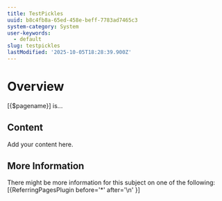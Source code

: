 ```yaml
---
title: TestPickles
uuid: b8c4fb8a-65ed-458e-beff-7783ad7465c3
system-category: System
user-keywords:
  - default
slug: testpickles
lastModified: '2025-10-05T18:28:39.900Z'
---
```

# Overview

[{$pagename}] is...

## Content

Add your content here.

## More Information

There might be more information for this subject on one of the following:
[{ReferringPagesPlugin before='*' after='\n' }]
